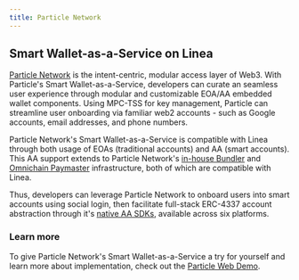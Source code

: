 ```yaml
---
title: Particle Network
---
```


## Smart Wallet-as-a-Service on Linea

[Particle Network](https://particle.network/) is the intent-centric, modular access layer of Web3. With Particle's Smart Wallet-as-a-Service, developers can curate an seamless user experience through modular and customizable EOA/AA embedded wallet components. Using MPC-TSS for key management, Particle can streamline user onboarding via familiar web2 accounts - such as Google accounts, email addresses, and phone numbers.

Particle Network's Smart Wallet-as-a-Service is compatible with Linea through both usage of EOAs (traditional accounts) and AA (smart accounts). This AA support extends to Particle Network's [in-house Bundler](https://docs.particle.network/developers/account-abstraction/rpc/bundler-rpc) and [Omnichain Paymaster](https://docs.particle.network/developers/account-abstraction/paymaster) infrastructure, both of which are compatible with Linea.

Thus, developers can leverage Particle Network to onboard users into smart accounts using social login, then facilitate full-stack ERC-4337 account abstraction through it's [native AA SDKs](https://docs.particle.network/developers/account-abstraction/sdks), available across six platforms.

### Learn more

To give Particle Network's Smart Wallet-as-a-Service a try for yourself and learn more about implementation, check out the [Particle Web Demo](https://web-demo.particle.network/).
